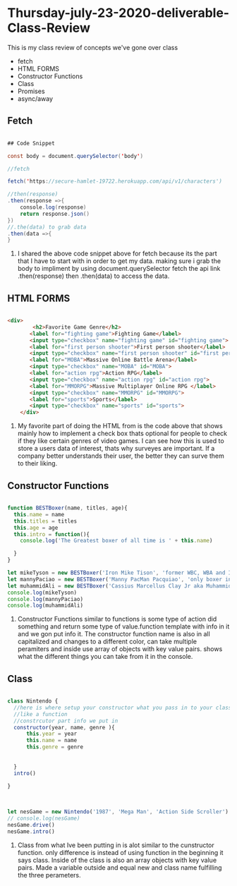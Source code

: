# Thursday-july-23-2020-deliverable-Class-Review
This is my class review of  concepts we've gone over class

- fetch
- HTML FORMS
- Constructor Functions
- Class
- Promises
- async/away

## Fetch

``` java script

## Code Snippet

const body = document.querySelector('body')

//fetch 

fetch('https://secure-hamlet-19722.herokuapp.com/api/v1/characters')

//then(response)
.then(response =>{
    console.log(response)
    return response.json()
})
//.the(data) to grab data 
.then(data =>{
}

```
1. I shared the above code snippet above for fetch because its the part that I have to start with in order to get my data. making sure i grab the body to impliment by using document.querySelector fetch the api link .then(response) then .then(data) to access the data. 


## HTML FORMS

``` Html

<div>
        <h2>Favorite Game Genre</h2>
       <label for="fighting game">Fighting Game</label>
       <input type="checkbox" name="fighting game" id="fighting game">
       <label for="first person shooter">First person shooter</label>
       <input type="checkbox" name="first person shooter" id="first person shooter">
       <label for="MOBA">Massive Online Battle Arena</label>
       <input type="checkbox" name="MOBA" id="MOBA">
       <label for="action rpg">Action RPG</label>
       <input type="checkbox" name="action rpg" id="action rpg">
       <label for="MMORPG">Massive Multiplayer Online RPG </label>
       <input type="checkbox" name="MMORPG" id="MMORPG">
       <label for="sports">Sports</label>
       <input type="checkbox" name="sports" id="sports">
    </div>


```
1. My favorite part of doing the HTML from is the code above that shows mainly how to implement a check box thats optional for people to check if they like certain genres of video games. I can see how this is used to store a users data of interest, thats why surveyes are important. If a company better understands their user, the better they can surve them to their liking.

## Constructor Functions

``` javascript

function BESTBoxer(name, titles, age){
  this.name = name 
  this.titles = titles 
  this.age = age
  this.intro = function(){
    console.log('The Greatest boxer of all time is ' + this.name)

  }
}

let mikeTyson = new BESTBoxer('Iron Mike Tison', 'former WBC, WBA and IBF world heavyweight champion ',  ' 54' )
let mannyPaciao = new BESTBoxer('Manny PacMan Pacquiao', 'only boxer in history to win 12 major world titles in eight different weight divisions', '40')
let muhammidAli = new BESTBoxer('Cassius Marcellus Clay Jr aka Muhammid Ali', 'Olympic gold medalist and the first fighter to capture the heavyweight title three times', '74')
console.log(mikeTyson)
console.log(mannyPaciao)
console.log(muhammidAli)

```

1. Constructor Functions similar to functions is some type of action did something and return some type of value.function template with info in it and we gon put info it. The constructor function name is also in all capitalized and changes to a different color, can take multiple peramiters and inside use array of objects with key value pairs. shows what the different things you can take from it in the console.


## Class

```javascript

class Nintendo {
  //here is where setup your constructor what you pass in to your class
  //like a function
  //constrcutor part info we put in
  constructor(year, name, genre ){
      this.year = year
      this.name = name
      this.genre = genre
  
  
  }
  intro()
 
}
  


let nesGame = new Nintendo('1987', 'Mega Man', 'Action Side Scroller')
// console.log(nesGame)
nesGame.drive()
nesGame.intro()

```

1. Class from what Ive been putting in is alot similar to the cunstructor function. only difference is instead of using function in the beginning it says class. Inside of the class is also an array objects with key value pairs. Made a variable outside and equal new and class name fulfilling the three perameters.

